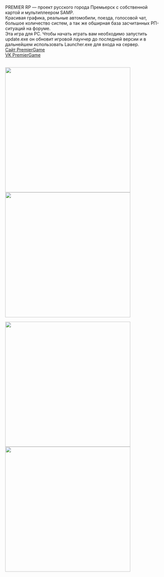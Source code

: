 ﻿PREMIER RP — проект русского города Премьерск с собственной картой и мультиплеером SAMP.<br>
Красивая графика, реальные автомобили, поезда, голосовой чат, большое количество систем, а так же обширная база засчитанных РП-ситуаций на форуме.<br>
Эта игра для PC. Чтобы начать играть вам необходимо запустить update.exe он обновит игровой лаунчер до последней версии и в дальнейшем использовать Launcher.exe для входа на сервер.<br>
[Сайт PremierGame](https://premier-game.ru)<br>
[VK PremierGame](https://vk.com/premier_game)<br><br>

<p float="left">
  <img src="https://sun9-13.userapi.com/impg/sIbC9-qPDgwEoFHKB7PmQ2MPP9fFaAojdsKJQg/Z6aeqE15RbM.jpg?size=1000x592&quality=96&sign=447a209fd9133f870f94800678ba0fb0&type=album" width="400" />
  <img src="https://sun9-4.userapi.com/impg/Dq6c4OJ_nrNSvBsUOdzxhGpQ4JMlJ3jp60zRkQ/uSjnpBNnzx8.jpg?size=1000x592&quality=96&sign=c9177a2b2d760452ff69c1633436cee6&type=album" width="400" /> 
</p>
<p float="left">
  <img src="https://sun9-68.userapi.com/impg/K0Ha4oJ97Zx-bz8oldOxs04bYv_7TH9oLLbzRw/WlSdeQ_upW4.jpg?size=1000x592&quality=96&sign=ca8c33b5ebcf144a00c013988fb8de24&type=album" width="400" />
  <img src="https://sun9-42.userapi.com/impg/NnDnIWd-_fjnm5QdVm4w15aOsu4W-_I2-4YbyQ/oiO1tQlSsqs.jpg?size=1000x592&quality=96&sign=8d6059c13dc9528e82ebdacfc82abbaf&type=album" width="400" /> 
</p>